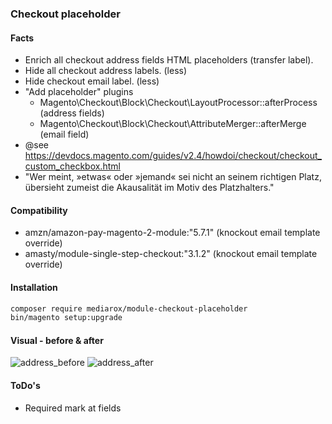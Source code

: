 ### Checkout placeholder
#### Facts
* Enrich all checkout address fields HTML placeholders (transfer label).
* Hide all checkout address labels. (less)
* Hide checkout email label. (less)
* "Add placeholder" plugins
    * Magento\Checkout\Block\Checkout\LayoutProcessor::afterProcess (address fields)
    * Magento\Checkout\Block\Checkout\AttributeMerger::afterMerge (email field)
* @see https://devdocs.magento.com/guides/v2.4/howdoi/checkout/checkout_custom_checkbox.html
* "Wer meint, »etwas« oder »jemand« sei nicht an seinem richtigen Platz, übersieht zumeist die Akausalität im Motiv des Platzhalters."

#### Compatibility

* amzn/amazon-pay-magento-2-module:"5.7.1" (knockout email template override)
* amasty/module-single-step-checkout:"3.1.2" (knockout email template override)

#### Installation
```bash
composer require mediarox/module-checkout-placeholder
bin/magento setup:upgrade
```

#### Visual - before & after

![address_before](https://user-images.githubusercontent.com/32567473/134806142-3cc1e49b-2d29-49f6-afef-217fe09a9bef.png)
![address_after](https://user-images.githubusercontent.com/32567473/134806182-049a500f-33fb-4c9c-91db-1fcb34764b3f.png)

#### ToDo's

* Required mark at fields